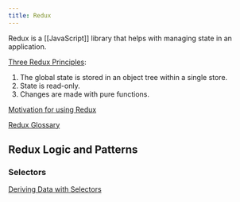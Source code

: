 ```yaml
---
title: Redux
---
```


Redux is a [[JavaScript]] library that helps with managing state in an application. 

[Three Redux Principles](https://redux.js.org/understanding/thinking-in-redux/three-principles):

1. The global state is stored in an object tree within a single store. 
2. State is read-only.
3. Changes are made with pure functions.

[Motivation for using Redux](https://redux.js.org/understanding/thinking-in-redux/motivation)

[Redux Glossary](https://redux.js.org/understanding/thinking-in-redux/glossary)

## Redux Logic and Patterns
### Selectors
[Deriving Data with Selectors](https://redux.js.org/usage/deriving-data-selectors)
